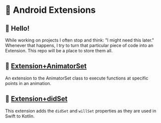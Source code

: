 # 🦆 Android Extensions

## 👋 Hello!

While working on projects I often stop and think: "I might need this later." Whenever that happens, I try to turn that particular piece of code into an Extension. This repo will be a place to store them all.

## 🚀 [Extension+AnimatorSet](https://github.com/JillevdW/Android-Extensions/blob/master/Extension+AnimatorSet/README.md)
An extension to the AnimatorSet class to execute functions at specific points in an animation.


## 🤯 [Extension+didSet](https://github.com/JillevdW/Android-Extensions/blob/master/Extension+didSet/README.md)
This extension adds the `didSet` and `willSet` properties as they are used in Swift to Kotlin.
